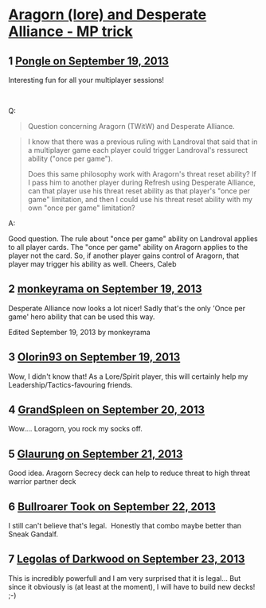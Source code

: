 # [Aragorn (lore) and Desperate Alliance - MP trick](https://community.fantasyflightgames.com/topic/90656-aragorn-lore-and-desperate-alliance-mp-trick/)

## 1 [Pongle on September 19, 2013](https://community.fantasyflightgames.com/topic/90656-aragorn-lore-and-desperate-alliance-mp-trick/?do=findComment&comment=870262)

Interesting fun for all your multiplayer sessions!

 

Q:
> Question concerning Aragorn (TWitW) and Desperate Alliance.

> I know that there was a previous ruling with Landroval that said that in a multiplayer game each player could trigger Landroval's ressurect ability ("once per game").
>
> Does this same philosophy work with Aragorn's threat reset ability? If I pass him to another player during Refresh using Desperate Alliance, can that player use his threat reset ability as that player's "once per game" limitation, and then I could use his threat reset ability with my own "once per game" limitation?

A:

Good question. The rule about "once per game" ability on Landroval applies to all player cards. The "once per game" ability on Aragorn applies to the player not the card. So, if another player gains control of Aragorn, that player may trigger his ability as well.
Cheers,
Caleb

## 2 [monkeyrama on September 19, 2013](https://community.fantasyflightgames.com/topic/90656-aragorn-lore-and-desperate-alliance-mp-trick/?do=findComment&comment=870303)

Desperate Alliance now looks a lot nicer! Sadly that's the only 'Once per game' hero ability that can be used this way.

Edited September 19, 2013 by monkeyrama

## 3 [Olorin93 on September 19, 2013](https://community.fantasyflightgames.com/topic/90656-aragorn-lore-and-desperate-alliance-mp-trick/?do=findComment&comment=870350)

Wow, I didn't know that! As a Lore/Spirit player, this will certainly help my Leadership/Tactics-favouring friends.

## 4 [GrandSpleen on September 20, 2013](https://community.fantasyflightgames.com/topic/90656-aragorn-lore-and-desperate-alliance-mp-trick/?do=findComment&comment=870969)

Wow.... Loragorn, you rock my socks off.

## 5 [Glaurung on September 21, 2013](https://community.fantasyflightgames.com/topic/90656-aragorn-lore-and-desperate-alliance-mp-trick/?do=findComment&comment=872090)

Good idea. Aragorn Secrecy deck can help to reduce threat to high threat warrior partner deck

## 6 [Bullroarer Took on September 22, 2013](https://community.fantasyflightgames.com/topic/90656-aragorn-lore-and-desperate-alliance-mp-trick/?do=findComment&comment=872662)

I still can't believe that's legal.  Honestly that combo maybe better than Sneak Gandalf.

## 7 [Legolas of Darkwood on September 23, 2013](https://community.fantasyflightgames.com/topic/90656-aragorn-lore-and-desperate-alliance-mp-trick/?do=findComment&comment=873018)

This is incredibly powerfull and I am very surprised that it is legal... But since it obviously is (at least at the moment), I will have to build new decks! ;-)

